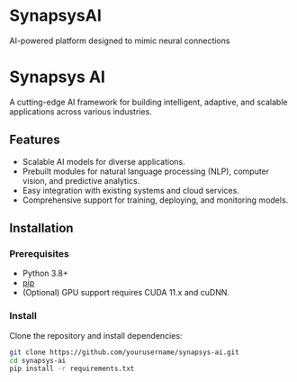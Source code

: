 # SynapsysAI
AI-powered platform designed to mimic neural connections
# Synapsys AI

A cutting-edge AI framework for building intelligent, adaptive, and scalable applications across various industries.

## Features
- Scalable AI models for diverse applications.
- Prebuilt modules for natural language processing (NLP), computer vision, and predictive analytics.
- Easy integration with existing systems and cloud services.
- Comprehensive support for training, deploying, and monitoring models.

## Installation
### Prerequisites
- Python 3.8+
- [pip](https://pip.pypa.io/en/stable/installation/)
- (Optional) GPU support requires CUDA 11.x and cuDNN.

### Install
Clone the repository and install dependencies:
```bash
git clone https://github.com/yourusername/synapsys-ai.git
cd synapsys-ai
pip install -r requirements.txt
